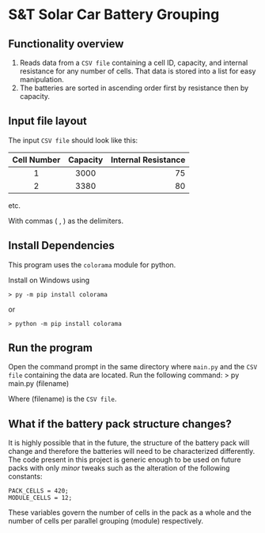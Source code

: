 # S&T Solar Car Battery Grouping

## Functionality overview
1. Reads data from a `CSV file` containing a cell ID, capacity, and internal resistance for any number of cells. That data is stored into a list for easy manipulation.
2. The batteries are sorted in ascending order first by resistance then by capacity.

## Input file layout
The input `CSV file` should look like this:

| Cell Number   | Capacity   | Internal Resistance  |
| :------------:|:----------:| --------------------:|
| 1             | 3000       | 75                   |
| 2             | 3380       | 80                   |

etc.

With commas ( , ) as the delimiters.

## Install Dependencies
This program uses the `colorama` module for python.

Install on Windows using

    > py -m pip install colorama

or

    > python -m pip install colorama

## Run the program
Open the command prompt in the same directory where `main.py` and the `CSV file` containing the data are located. Run the following command:
    > py main.py (filename)

Where (filename) is the `CSV file`.

## What if the battery pack structure changes?

It is highly possible that in the future, the structure of the battery pack will change and therefore the batteries will need to be characterized differently.
The code present in this project is generic enough to be used on future packs with only *minor* tweaks such as the alteration of the following constants:

    PACK_CELLS = 420;
    MODULE_CELLS = 12;

These variables govern the number of cells in the pack as a whole and the number of cells per parallel grouping (module) respectively.
